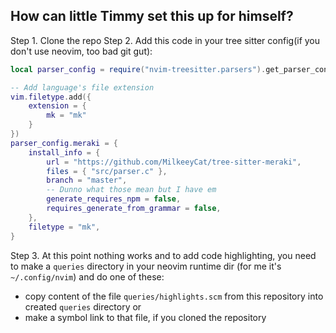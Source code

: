 ## How can little Timmy set this up for himself?

Step 1. Clone the repo
Step 2. Add this code in your tree sitter config(if you don't use neovim, too
bad git gut):
```lua
local parser_config = require("nvim-treesitter.parsers").get_parser_configs()

-- Add language's file extension
vim.filetype.add({
    extension = {
        mk = "mk"
    }
})
parser_config.meraki = {
    install_info = {
        url = "https://github.com/MilkeeyCat/tree-sitter-meraki",
        files = { "src/parser.c" },
        branch = "master",
        -- Dunno what those mean but I have em
        generate_requires_npm = false,
        requires_generate_from_grammar = false,
    },
    filetype = "mk",
}
```
Step 3. At this point nothing works and to add code highlighting, you need to
make a `queries` directory in your neovim runtime dir (for me it's
`~/.config/nvim`) and do one of these:
- copy content of the file `queries/highlights.scm` from this repository into
created `queries` directory or
- make a symbol link to that file, if you cloned the repository
